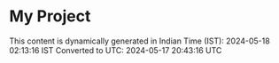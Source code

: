 # My Project

This content is dynamically generated in Indian Time (IST): 2024-05-18 02:13:16 IST
Converted to UTC: 2024-05-17 20:43:16 UTC
